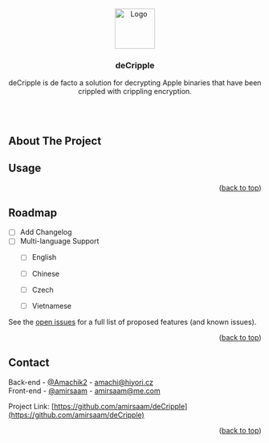 <a name="readme-top"></a>

<br />
<div align="center">
  <a href="https://github.com/amirsaam/deCripple">
    <img src="images/logo.png" alt="Logo" width="80" height="80">
  </a>

  <h3 align="center">deCripple</h3>

  <p align="center">
    deCripple is de facto a solution for decrypting Apple binaries that have been crippled with crippling encryption.
  </p>
</div>

<br>
<br>

## About The Project




## Usage


<p align="right">(<a href="#readme-top">back to top</a>)</p>



## Roadmap

- [ ] Add Changelog
- [ ] Multi-language Support
    - [ ] English
    - [ ] Chinese
    - [ ] Czech
    - [ ] Vietnamese
    

See the [open issues](https://github.com/amirsaam/IPARepo/issues) for a full list of proposed features (and known issues).

<p align="right">(<a href="#readme-top">back to top</a>)</p>


## Contact

Back-end - [@Amachik2](https://twitter.com/Amachik2) - amachi@hiyori.cz
<br>
Front-end - [@amirsaam](https://twitter.com/amirsaam) - amirsaam@me.com

Project Link: [https://github.com/amirsaam/deCripple](https://github.com/amirsaam/deCripple)

<p align="right">(<a href="#readme-top">back to top</a>)</p>


